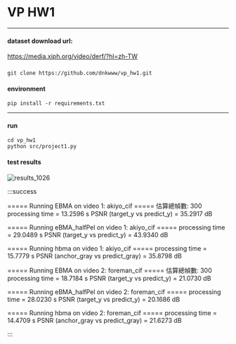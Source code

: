 # VP HW1

---

#### dataset download url:
https://media.xiph.org/video/derf/?hl=zh-TW

###
```
git clone https://github.com/dnkwww/vp_hw1.git
```

#### environment
```
pip install -r requirements.txt
```

---
#### run
```
cd vp_hw1
python src/project1.py
```

#### test results

![results_1026](./test/image.png)

:::success

===== Running EBMA on video 1: akiyo_cif =====
估算總幀數: 300
processing time = 13.2596 s
PSNR (target_y vs predict_y) = 35.2917 dB

===== Running eBMA_halfPel on video 1: akiyo_cif =====
processing time = 29.0489 s
PSNR (target_y vs predict_y) = 43.9340 dB

===== Running hbma on video 1: akiyo_cif =====
processing time = 15.7779 s
PSNR (anchor_gray vs predict_gray) = 35.8798 dB

===== Running EBMA on video 2: foreman_cif =====
估算總幀數: 300
processing time = 18.7184 s
PSNR (target_y vs predict_y) = 21.0730 dB

===== Running eBMA_halfPel on video 2: foreman_cif =====
processing time = 28.0230 s
PSNR (target_y vs predict_y) = 20.1686 dB

===== Running hbma on video 2: foreman_cif =====
processing time = 14.4709 s
PSNR (anchor_gray vs predict_gray) = 21.6273 dB

:::

